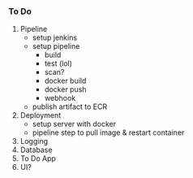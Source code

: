 ### To Do
1. Pipeline
    - setup jenkins
    - setup pipeline
      - build
      - test (lol)
      - scan?
      - docker build
      - docker push
      - webhook
    - publish artifact to ECR
1. Deployment
    - setup server with docker
    - pipeline step to pull image & restart container
1. Logging
1. Database
1. To Do App
1. UI?
